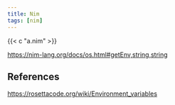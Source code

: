 ```yaml
---
title: Nim
tags: [nim]
---
```


{{< c "a.nim" >}}

<https://nim-lang.org/docs/os.html#getEnv,string,string>

## References

<https://rosettacode.org/wiki/Environment_variables>
